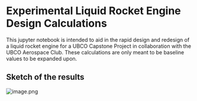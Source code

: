 # Experimental Liquid Rocket Engine Design Calculations

This jupyter notebook is intended to aid in the rapid design and redesign of a liquid rocket engine for a UBCO Capstone Project in collaboration with the UBCO Aerospace Club.  These calculations are only meant to be baseline values to be expanded upon.  

## Sketch of the results
![image.png](attachment:3a767042-70c2-4ed1-9e5c-f5f9afabc3bd.png)
